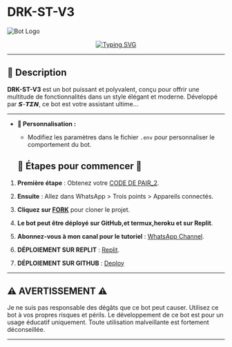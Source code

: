 # DRK-ST-V3

![Bot Logo](https://telegra.ph/file/9e6011a5890dd05586b6e.jpg)

<p align="center">
  <a href="https://git.io/typing-svg">
    <img src="https://readme-typing-svg.demolab.com?font=EB+Garamond&weight=800&size=28&duration=4000&pause=1000&random=false&width=435&lines=+:DRK_ST_V3;WHATSAPP+FR+X+BOT;DEVELOPPER+PAR+𝙎-𝙏𝞢𝞜" alt="Typing SVG" />
  </a>
</p>

---

## 🌟 Description

**DRK-ST-V3** est un bot puissant et polyvalent, conçu pour offrir une multitude de fonctionnalités dans un style élégant et moderne. Développé par 𝙎-𝙏𝞢𝞜, ce bot est votre assistant ultime...

---

- **🎨 Personnalisation :**
  - Modifiez les paramètres dans le fichier `.env` pour personnaliser le comportement du bot.

  ## 🚀 Étapes pour commencer 🚀

1. **Première étape** : Obtenez votre [CODE DE PAIR_2](https://drk-ses.onrender.com).
2. **Ensuite** : Allez dans WhatsApp > Trois points > Appareils connectés.
3. **Cliquez sur [FORK](https://github.com/Sandro-sten/DRK_ST_V1/fork)** pour cloner le projet.
4. **Le bot peut être déployé sur GitHub,et termux,heroku et sur Replit**.
5. **Abonnez-vous à mon canal pour le tutoriel** : [WhatsApp Channel](https://whatsapp.com/channel/0029Vakp0UnICVfe3I2Fe72w).

6. **DÉPLOIEMENT SUR REPLIT** : [Replit](https://replit.com/@darksten4/DRKSTV1?s=app).
6. **DÉPLOIEMENT SUR GITHUB** : [Deploy](https://github.com/Dark-S-TEN/DRK_ST_V1/actions)
---

## ⚠️ AVERTISSEMENT ⚠️

Je ne suis pas responsable des dégâts que ce bot peut causer. Utilisez ce bot à vos propres risques et périls. Le développement de ce bot est pour un usage éducatif uniquement. Toute utilisation malveillante est fortement déconseillée.

---
